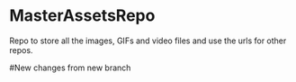 # MasterAssetsRepo
Repo to store all the images, GIFs and video files and use the urls for other repos.

#New changes from new branch
